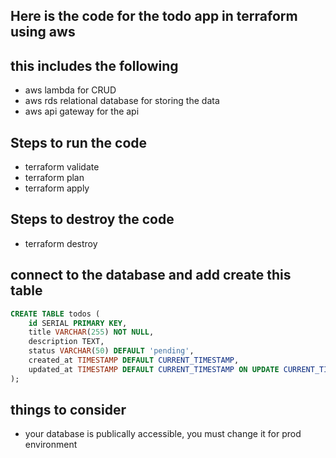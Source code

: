 ## Here is the code for the todo app in terraform using aws
## this includes the following
- aws lambda for CRUD
- aws rds relational database for storing the data
- aws api gateway for the api

## Steps to run the code
- terraform validate
- terraform plan
- terraform apply

## Steps to destroy the code
- terraform destroy

## connect to the database and add create this table

```sql
CREATE TABLE todos (
    id SERIAL PRIMARY KEY,
    title VARCHAR(255) NOT NULL,
    description TEXT,
    status VARCHAR(50) DEFAULT 'pending',
    created_at TIMESTAMP DEFAULT CURRENT_TIMESTAMP,
    updated_at TIMESTAMP DEFAULT CURRENT_TIMESTAMP ON UPDATE CURRENT_TIMESTAMP
);
```

## things to consider
- your database is publically accessible, you must change it for prod environment